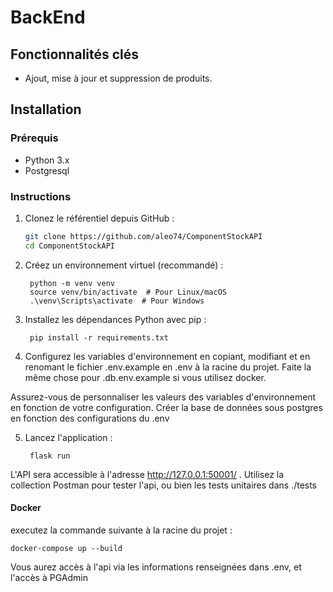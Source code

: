# BackEnd

## Fonctionnalités clés

- Ajout, mise à jour et suppression de produits.

## Installation


### Prérequis

- Python 3.x
- Postgresql

### Instructions

1. Clonez le référentiel depuis GitHub :

   ```bash
   git clone https://github.com/aleo74/ComponentStockAPI
   cd ComponentStockAPI

2. Créez un environnement virtuel (recommandé) :

        python -m venv venv
        source venv/bin/activate  # Pour Linux/macOS
        .\venv\Scripts\activate  # Pour Windows


3. Installez les dépendances Python avec pip :

        pip install -r requirements.txt

4. Configurez les variables d'environnement en copiant, modifiant et en renomant le fichier .env.example en .env à la racine du projet.
Faite la même chose pour .db.env.example si vous utilisez docker.


Assurez-vous de personnaliser les valeurs des variables d'environnement en fonction de votre configuration.
Créer la base de données sous postgres en fonction des configurations du .env

5. Lancez l'application :

        flask run

L'API sera accessible à l'adresse http://127.0.0.1:50001/ .
Utilisez la collection Postman pour tester l'api, ou bien les tests unitaires dans ./tests

#### Docker

executez la commande suivante à la racine du projet :
   
    docker-compose up --build

Vous aurez accès à l'api via les informations renseignées dans .env, et l'accès à PGAdmin
